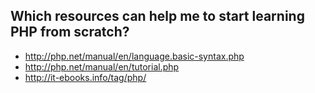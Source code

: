 ## Which resources can help me to start learning PHP from scratch?

* http://php.net/manual/en/language.basic-syntax.php
* http://php.net/manual/en/tutorial.php
* http://it-ebooks.info/tag/php/